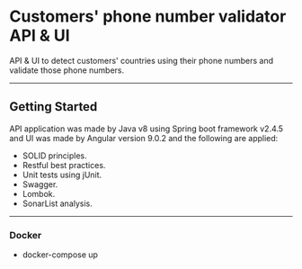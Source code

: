 # Customers' phone number validator API & UI

API & UI to detect customers' countries using their phone numbers and validate those phone numbers.
  
---

## Getting Started

API application was made by Java v8 using Spring boot framework v2.4.5 and UI was made by Angular version 9.0.2 and the following are applied:

* SOLID principles.
* Restful best practices.
* Unit tests using jUnit.
* Swagger.
* Lombok.
* SonarList analysis.

---

### Docker 

* docker-compose up
